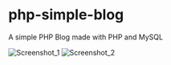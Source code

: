 # php-simple-blog

A simple PHP Blog made with PHP and MySQL

![Screenshot_1](https://github.com/ahmetalk/php-simple-blog/assets/36741965/5761133c-f464-4ca1-8b58-32a7359924ab)
![Screenshot_2](https://github.com/ahmetalk/php-simple-blog/assets/36741965/d296a2c5-caf2-4aca-b5a8-81baabc26a68)
